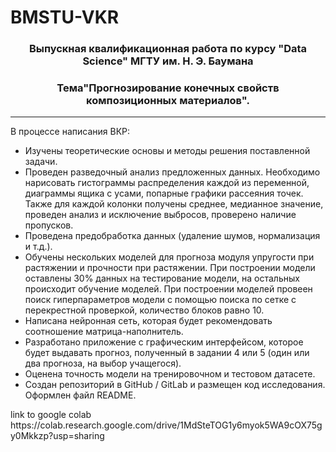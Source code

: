 # BMSTU-VKR
<h3 align="center">Выпускная квалификационная работа по курсу "Data Science" МГТУ им. Н. Э. Баумана </h3>
<h3 align="center">  Тема"Прогнозирование конечных свойств композиционных материалов".</h3>

***

<p>В процессе написания ВКР:

* Изучены теоретические основы и методы решения поставленной задачи.
* Проведен разведочный анализ предложенных данных. Необходимо нарисовать гистограммы распределения каждой из переменной, диаграммы ящика с усами, попарные графики рассеяния точек. Также для каждой колонки получены среднее, медианное значение, проведен анализ и исключение выбросов, проверено наличие пропусков.
* Проведена предобработка данных (удаление шумов, нормализация и т.д.).
* Обучены нескольких моделей для прогноза модуля упругости при растяжении и прочности при растяжении. При построении модели оставлены 30% данных на тестирование модели, на остальных происходит обучение моделей. При построении моделей провеен поиск гиперпараметров модели с помощью поиска по сетке с перекрестной проверкой, количество блоков равно 10.
* Написана нейронная сеть, которая будет рекомендовать соотношение матрица-наполнитель.
* Разработано приложение с графическим интерфейсом, которое будет выдавать прогноз, полученный в задании 4 или 5 (один или два прогноза, на выбор учащегося).
* Оценена точность модели на тренировочном и тестовом датасете.
* Создан репозиторий в GitHub / GitLab и размещен код исследования. Оформлен файл README.

</p>
link to google colab https://colab.research.google.com/drive/1MdSteTOG1y6myok5WA9cOX75gy0Mkkzp?usp=sharing
